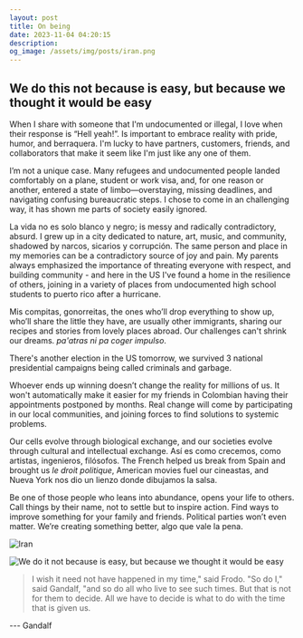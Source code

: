 ```yaml
---
layout: post
title: On being
date: 2023-11-04 04:20:15
description:
og_image: /assets/img/posts/iran.png
---
```


## We do this not because is easy, but because we thought it would be easy

When I share with someone that I'm undocumented or illegal, I love when their response is “Hell yeah!”.  Is important to embrace reality with pride, humor, and berraquera. I'm lucky to have partners, customers, friends, and collaborators that make it seem like I'm just like any one of them.

I’m not a unique case. Many refugees and undocumented people landed comfortably on a plane, student or work visa, and, for one reason or another, entered a state of limbo—overstaying, missing deadlines, and navigating confusing bureaucratic steps. I chose to come in an  challenging way, it has shown me parts of society easily ignored.

La vida no es solo blanco y negro; is messy and radically contradictory, absurd. I grew up in a city dedicated to nature, art, music, and community, shadowed by narcos, sicarios y corrupción. The same person and place in my memories can be a contradictory source of joy and pain. My parents always emphasized the importance of threating everyone with respect, and building community - and here in the US I've found a home in the resilience of others, joining in a variety of places from undocumented high school students to puerto rico after a hurricane.

Mis compitas, gonorreitas, the ones who’ll drop everything to show up, who’ll share the little they have, are usually other immigrants, sharing our recipes and stories from lovely places abroad. Our challenges can't shrink our dreams. *pa'atras ni pa coger impulso*.

There's another election in the US tomorrow, we survived 3 national presidential campaigns being called criminals and garbage.

 Whoever ends up winning doesn’t change the reality for millions of us. It won't automatically make it easier for my friends in Colombian having their appointments postponed by months. Real change will come by participating in our local communities, and joining forces to find solutions to systemic problems.

Our cells evolve through biological exchange, and our societies evolve through cultural and intellectual exchange. Así es como crecemos, como artistas, ingenieros, filósofos. The French helped us break from Spain and brought us *le droit politique*, American movies fuel our cineastas, and Nueva York nos dio un lienzo donde dibujamos la salsa.

Be one of those people who leans into abundance, opens your life to others. Call things by their name, not to settle but to inspire action. Find ways to improve something for your family and friends. Political parties won’t even matter. We’re creating something better, algo que vale la pena.

![Iran](./assets/img/posts/iran.png)

![We do it not because is easy, but because we thought it would be easy](./assets/img/posts/we-do-this-not-because-is-easy-1.png)

> I wish it need not have happened in my time," said Frodo. "So do I," said Gandalf, "and so do all who live to see such times. But that is not for them to decide. All we have to decide is what to do with the time that is given us.

 --- Gandalf


